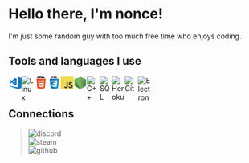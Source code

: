 <h1> Hello there, I'm nonce!</h1>
<p> I'm just some random guy with too much free time who enjoys coding.</p> 
<!-- 
Alternative gif(s):
https://media.discordapp.net/attachments/816669196565741629/816750213938544650/vHwlHpk.gif
 -->

## **Tools and languages I use**

<div>
    <img align="left" alt="Visual Studio Code" width="26px" src="https://raw.githubusercontent.com/github/explore/80688e429a7d4ef2fca1e82350fe8e3517d3494d/topics/visual-studio-code/visual-studio-code.png" />
 <img align="left" alt="Linux" width="26px" src="https://upload.wikimedia.org/wikipedia/commons/thumb/3/35/Tux.svg/1200px-Tux.svg.png" />
    <img align="left" alt="HTML5" width="26px" src="https://raw.githubusercontent.com/github/explore/80688e429a7d4ef2fca1e82350fe8e3517d3494d/topics/html/html.png" />
    <img align="left" alt="CSS3" width="26px" src="https://raw.githubusercontent.com/github/explore/80688e429a7d4ef2fca1e82350fe8e3517d3494d/topics/css/css.png" />
    <img align="left" alt="JavaScript" width="26px" src="https://raw.githubusercontent.com/github/explore/80688e429a7d4ef2fca1e82350fe8e3517d3494d/topics/javascript/javascript.png" />
    <img align="left" alt="Node.js" width="26px" src="https://raw.githubusercontent.com/github/explore/80688e429a7d4ef2fca1e82350fe8e3517d3494d/topics/nodejs/nodejs.png" />
 <img align="left" alt="C++" width="26px" src="https://media.discordapp.net/attachments/747913618284347527/830254543119974460/image0.png" />
    <img align="left" alt="SQL" width="24px" src="https://www.freeiconspng.com/thumbs/sql-server-icon-png/sql-server-icon-png-29.png" />
    <img align="left" alt="Heroku" width="26px" src="https://cdn.iconscout.com/icon/free/png-512/heroku-5-569467.png" />
    <img align="left" alt="Git" width="26px" src="https://git-scm.com/images/logos/downloads/Git-Icon-1788C.png" />
    <img align="left" alt="Electron" width="26px" src="https://styles.redditmedia.com/t5_3fh1h/styles/communityIcon_wb4keznfn2t41.png?width=256&s=31ee7abe34b29fc6a9831ba3d8445ad44f97b45e" />
</div>

<br>
<br>

## **Connections**

> <img src="https://img.shields.io/badge/Discord-nonce%237570-7279DA" alt="discord"><br>
> <img src="https://img.shields.io/badge/Steam-Lieutenant--nonce-000000" alt="steam"><br>
> <img src="https://img.shields.io/badge/GitHub-Existential--nonce%20(go%20figure)-000000" alt="github">
<br>

<!--
## **PC specs**

> <img src="https://img.shields.io/badge/NVIDIA-GTX_1080ti-76B900?style=for-the-badge&logo=nvidia&logoColor=white" />
> <br>
> <br>
> <img src="https://img.shields.io/badge/AMD-Ryzen_9_3900X-ED1C24?style=for-the-badge&logo=amd&logoColor=white" />
> <br>
> <br>
> <img src="https://img.shields.io/badge/Windows-10-0078D6?style=for-the-badge&logo=windows&logoColor=white" />
<br>
-->
